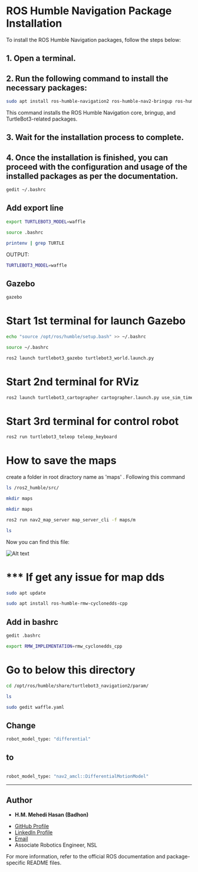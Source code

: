 # ROS Humble Navigation Package Installation

To install the ROS Humble Navigation packages, follow the steps below:

## 1. Open a terminal.

## 2. Run the following command to install the necessary packages:

```bash
sudo apt install ros-humble-navigation2 ros-humble-nav2-bringup ros-humble-turtlebot3*
```

   This command installs the ROS Humble Navigation core, bringup, and TurtleBot3-related packages.

## 3. Wait for the installation process to complete.

## 4. Once the installation is finished, you can proceed with the configuration and usage of the installed packages as per the documentation.


```bash
gedit ~/.bashrc
```

## Add export line

```bash
export TURTLEBOT3_MODEL=waffle
```


```bash
source .bashrc
```

```bash
printenv | grep TURTLE
```
OUTPUT:

```bash
TURTLEBOT3_MODEL=waffle
```
## Gazebo
```bash
gazebo
```


# Start 1st terminal for launch Gazebo

```bash
echo "source /opt/ros/humble/setup.bash" >> ~/.bashrc
```

```bash
source ~/.bashrc
```
```bash
ros2 launch turtlebot3_gazebo turtlebot3_world.launch.py
```

# Start 2nd terminal for RViz

```bash
ros2 launch turtlebot3_cartographer cartographer.launch.py use_sim_time:=True
```
# Start 3rd terminal for control robot

```bash
ros2 run turtlebot3_teleop teleop_keyboard
```


# How to save the maps
create a folder in root diractory name as 'maps' . Following this command

```bash
ls /ros2_humble/src/
```
```bash
mkdir maps
```
```bash
mkdir maps
```

```bash
ros2 run nav2_map_server map_server_cli -f maps/m 
```

```bash
ls
```
Now you can find this file:

![Alt text](image-1.png)



# *** If get any issue for map dds

```bash
sudo apt update
```
```bash
sudo apt install ros-humble-rmw-cyclonedds-cpp
```

## Add in bashrc 
```bash
gedit .bashrc
```
```bash
export RMW_IMPLEMENTATION=rmw_cyclonedds_cpp
```
# Go to below this directory

```bash
cd /opt/ros/humble/share/turtlebot3_navigation2/param/
```

```bash
ls
```

```bash
sudo gedit waffle.yaml
```



 ## Change 
```bash
robot_model_type: "differential"
```
 ## to

```bash

robot_model_type: "nav2_amcl::DifferentialMotionModel"

```

------------------------------------------



## Author

- **H.M. Mehedi Hasan (Badhon)**

<!-- ![85755347](https://github.com/hm-badhon/Natural_Language_Processing_NLP_with_hmb/assets/85755347/1c4c9b08-71fe-463d-8117-cc2b23acb3d9) -->

  - [GitHub Profile](https://github.com/hm-badhon)
  - [LinkedIn Profile](https://bd.linkedin.com/in/h-m-mehedi-hasan-575563159)
  - [Email](mailto:h.m.badhoneee@gmail.com)
  - Associate Robotics Engineer, NSL


For more information, refer to the official ROS documentation and package-specific README files.